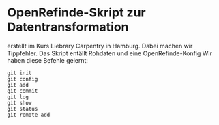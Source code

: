 # OpenRefinde-Skript zur Datentransformation

erstellt im Kurs Liebrary Carpentry in Hamburg. Dabei machen wir 
Tippfehler. Das Skript entällt Rohdaten und eine OpenRefinde-Konfig
Wir haben diese Befehle gelernt:

    git init
    git config
    git add
    git commit
    git log
    git show
    git status
    git remote add
